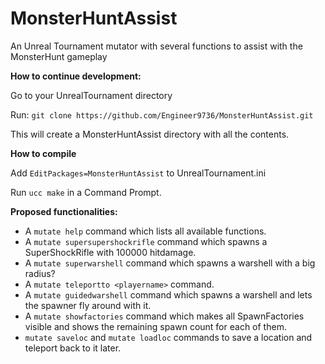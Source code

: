 # MonsterHuntAssist
An Unreal Tournament mutator with several functions to assist with the MonsterHunt gameplay

**How to continue development:**

Go to your UnrealTournament directory

Run: `git clone https://github.com/Engineer9736/MonsterHuntAssist.git`

This will create a MonsterHuntAssist directory with all the contents.

**How to compile**

Add `EditPackages=MonsterHuntAssist` to UnrealTournament.ini

Run `ucc make` in a Command Prompt.

**Proposed functionalities:**
* A `mutate help` command which lists all available functions.
* A `mutate supersupershockrifle` command which spawns a SuperShockRifle with 100000 hitdamage.
* A `mutate superwarshell` command which spawns a warshell with a big radius?
* A `mutate teleportto <playername>` command.
* A `mutate guidedwarshell` command which spawns a warshell and lets the spawner fly around with it.
* A `mutate showfactories` command which makes all SpawnFactories visible and shows the remaining spawn count for each of them.
* `mutate saveloc` and `mutate loadloc` commands to save a location and teleport back to it later.
